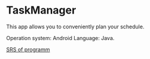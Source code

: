 # TaskManager
This app allows you to conveniently plan your schedule.

Operation system: Android
Language: Java.

[SRS of programm](docs/SRS.md)
